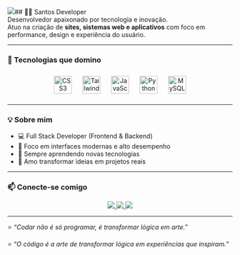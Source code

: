 <img src="https://github.com/user-attachments/assets/47b82455-34d8-4ec2-8562-ef36985807e3" />## 👨‍💻 Santos Developer  
Desenvolvedor apaixonado por tecnologia e inovação.  
Atuo na criação de **sites, sistemas web e aplicativos** com foco em performance, design e experiência do usuário.  

---

### 🚀 Tecnologias que domino  
<div align="center">

<link rel="stylesheet" type='text/css' href="https://cdn.jsdelivr.net/gh/devicons/devicon@latest/devicon.min.css" />
<img width="40" height="40" alt="CSS3" src="https://cdn.jsdelivr.net/gh/devicons/devicon/icons/css3/css3-original.svg" style="margin:10px;">  
<img width="40" height="40" alt="Tailwind" src="https://cdn.jsdelivr.net/gh/devicons/devicon/icons/tailwindcss/tailwindcss-plain.svg" style="margin:10px;">  
<img width="40" height="40" alt="JavaScript" src="https://cdn.jsdelivr.net/gh/devicons/devicon/icons/javascript/javascript-original.svg" style="margin:10px;">  
<img width="40" height="40" alt="Python" src="https://cdn.jsdelivr.net/gh/devicons/devicon/icons/python/python-original.svg" style="margin:10px;">  
<img width="40" height="40" alt="MySQL" src="https://cdn.jsdelivr.net/gh/devicons/devicon/icons/mysql/mysql-original.svg" style="margin:10px;">  

</div>

---

### 💡 Sobre mim  
- 💻 Full Stack Developer (Frontend & Backend)  
- 🎯 Foco em interfaces modernas e alto desempenho  
- 🧠 Sempre aprendendo novas tecnologias  
- 🎨 Amo transformar ideias em projetos reais  

---

### 📫 Conecte-se comigo  
<div align="center">
  <a href="https://github.com/SantosDeveloper" target="_blank">
    <img src="https://img.shields.io/badge/GitHub-000?style=for-the-badge&logo=github&logoColor=white">
  </a>
  <a href="https://www.linkedin.com/in/seu-linkedin" target="_blank">
    <img src="https://img.shields.io/badge/LinkedIn-0077B5?style=for-the-badge&logo=linkedin&logoColor=white">
  </a>
  <a href="mailto:seuemail@gmail.com">
    <img src="https://img.shields.io/badge/Email-D14836?style=for-the-badge&logo=gmail&logoColor=white">
  </a>
</div>

---

⭐ *“Codar não é só programar, é transformar lógica em arte.”*  


⭐ *“O código é a arte de transformar lógica em experiências que inspiram.”*

